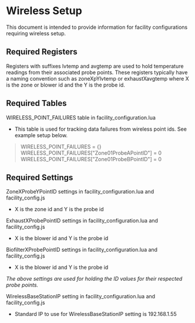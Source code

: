 # Wireless Setup

This document is intended to provide information for facility configurations requiring wireless setup.

## Required Registers

Registers with suffixes lvtemp and avgtemp are used to hold temperature readings from their associated probe points.
These registers typically have a naming convention such as zoneXpYlvtemp or exhaustXavgtemp where X is the zone or blower id and the Y is the probe id.

## Required Tables

WIRELESS_POINT_FAILURES table in facility_configuration.lua
- This table is used for tracking data failures from wireless point ids. See example setup below.
> WIRELESS_POINT_FAILURES = {}
> WIRELESS_POINT_FAILURES["Zone01ProbeAPointID"] = 0
> WIRELESS_POINT_FAILURES["Zone01ProbeBPointID"] = 0


## Required Settings

ZoneXProbeYPointID settings in facility_configuration.lua and facility_config.js

- X is the zone id and Y is the probe id

ExhaustXProbePointID settings in facility_configuration.lua and facility_config.js

- X is the blower id and Y is the probe id

BiofilterXProbePointID settings in facility_configuration.lua and facility_config.js

- X is the blower id and Y is the probe id

*The above settings are used for holding the ID values for their respected probe points.*

WirelessBaseStationIP setting in facility_configuration.lua and facility_config.js
- Standard IP to use for WirelessBaseStationIP setting is 192.168.1.55
